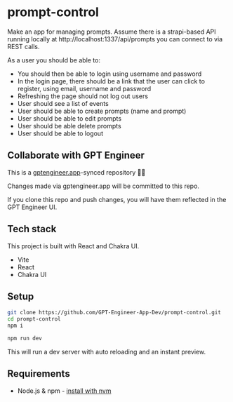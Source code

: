 # prompt-control

Make an app for managing prompts. Assume there is a strapi-based API running locally at http://localhost:1337/api/prompts you can connect to via REST calls.

As a user you should be able to: 
- You should then be able to login using username and password
- In the login page, there should be a link that the user can click to register,  using email, username and password
- Refreshing the page should not log out users
- User should see a list of events
- User should be able to create prompts (name and prompt)
- User should be able to edit prompts
- User should be able delete prompts
- User should be able to logout


## Collaborate with GPT Engineer

This is a [gptengineer.app](https://gptengineer.app)-synced repository 🌟🤖

Changes made via gptengineer.app will be committed to this repo.

If you clone this repo and push changes, you will have them reflected in the GPT Engineer UI.

## Tech stack

This project is built with React and Chakra UI.

- Vite
- React
- Chakra UI

## Setup

```sh
git clone https://github.com/GPT-Engineer-App-Dev/prompt-control.git
cd prompt-control
npm i
```

```sh
npm run dev
```

This will run a dev server with auto reloading and an instant preview.

## Requirements

- Node.js & npm - [install with nvm](https://github.com/nvm-sh/nvm#installing-and-updating)
